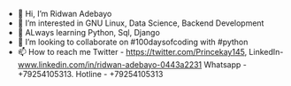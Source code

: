 - 👋 Hi, I’m Ridwan Adebayo
- 👀 I’m interested in GNU Linux, Data Science, Backend Development 
- 🌱 ALways learning Python, Sql, Django
- 💞️ I’m looking to collaborate on #100daysofcoding with #python
- 📫 How to reach me Twitter - https://twitter.com/Princekay145, LinkedIn- www.linkedin.com/in/ridwan-adebayo-0443a2231
    Whatsapp - +79254105313. Hotline - +79254105313

<!---
PrinceKay145/PrinceKay145 is a ✨ special ✨ repository because its `README.md` (this file) appears on your GitHub profile.
You can click the Preview link to take a look at your changes.
--->
